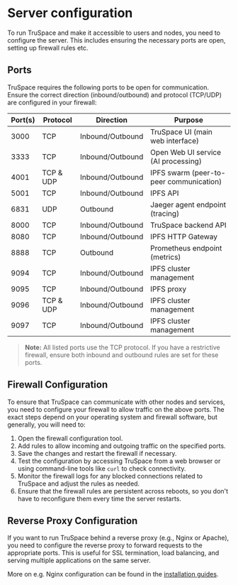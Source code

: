 # Server configuration

To run TruSpace and make it accessible to users and nodes, you need to configure the server. This includes ensuring the necessary ports are open, setting up firewall rules etc.

## Ports

TruSpace requires the following ports to be open for communication. Ensure the correct direction (inbound/outbound) and protocol (TCP/UDP) are configured in your firewall:

| Port(s) | Protocol  | Direction        | Purpose                                 |
| ------- | --------- | ---------------- | --------------------------------------- |
| 3000    | TCP       | Inbound/Outbound | TruSpace UI (main web interface)        |
| 3333    | TCP       | Inbound/Outbound | Open Web UI service (AI processing)     |
| 4001    | TCP & UDP | Inbound/Outbound | IPFS swarm (peer-to-peer communication) |
| 5001    | TCP       | Inbound/Outbound | IPFS API                                |
| 6831    | UDP       | Outbound         | Jaeger agent endpoint (tracing)         |
| 8000    | TCP       | Inbound/Outbound | TruSpace backend API                    |
| 8080    | TCP       | Inbound/Outbound | IPFS HTTP Gateway                       |
| 8888    | TCP       | Outbound         | Prometheus endpoint (metrics)           |
| 9094    | TCP       | Inbound/Outbound | IPFS cluster management                 |
| 9095    | TCP       | Inbound/Outbound | IPFS proxy                              |
| 9096    | TCP & UDP | Inbound/Outbound | IPFS cluster management                 |
| 9097    | TCP       | Inbound/Outbound | IPFS cluster management                 |

> **Note:** All listed ports use the TCP protocol. If you have a restrictive firewall, ensure both inbound and outbound rules are set for these ports.

## Firewall Configuration

To ensure that TruSpace can communicate with other nodes and services, you need to configure your firewall to allow traffic on the above ports. The exact steps depend on your operating system and firewall software, but generally, you will need to:

1. Open the firewall configuration tool.
2. Add rules to allow incoming and outgoing traffic on the specified ports.
3. Save the changes and restart the firewall if necessary.
4. Test the configuration by accessing TruSpace from a web browser or using command-line tools like `curl` to check connectivity.
5. Monitor the firewall logs for any blocked connections related to TruSpace and adjust the rules as needed.
6. Ensure that the firewall rules are persistent across reboots, so you don't have to reconfigure them every time the server restarts.

## Reverse Proxy Configuration

If you want to run TruSpace behind a reverse proxy (e.g., Nginx or Apache), you need to configure the reverse proxy to forward requests to the appropriate ports. This is useful for SSL termination, load balancing, and serving multiple applications on the same server.

More on e.g. Nginx configuration can be found in the [installation guides](./Installation.md).
